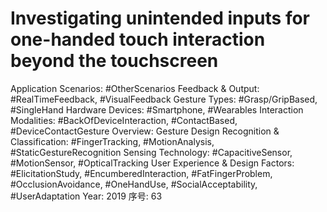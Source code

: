 # Investigating unintended inputs for one-handed touch interaction beyond the touchscreen

Application Scenarios: #OtherScenarios
Feedback & Output: #RealTimeFeedback, #VisualFeedback
Gesture Types: #Grasp/GripBased, #SingleHand
Hardware Devices: #Smartphone, #Wearables
Interaction Modalities: #BackOfDeviceInteraction, #ContactBased, #DeviceContactGesture
Overview: Gesture Design
Recognition & Classification: #FingerTracking, #MotionAnalysis, #StaticGestureRecognition
Sensing Technology: #CapacitiveSensor, #MotionSensor, #OpticalTracking
User Experience & Design Factors: #ElicitationStudy, #EncumberedInteraction, #FatFingerProblem, #OcclusionAvoidance, #OneHandUse, #SocialAcceptability, #UserAdaptation
Year: 2019
序号: 63